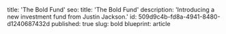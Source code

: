 title: 'The Bold Fund'
seo:
  title: 'The Bold Fund'
  description: 'Introducing a new investment fund from Justin Jackson.'
id: 509d9c4b-fd8a-4941-8480-d1240687432d
published: true
slug: bold
blueprint: article
